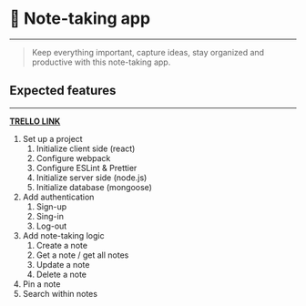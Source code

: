 #  :ledger: Note-taking app

---

> Keep everything important, capture ideas, stay organized and productive with this note-taking app.

## Expected features

---

[**TRELLO LINK**](https://trello.com/b/cSzWcC6C)

1. Set up a project
   1. Initialize client side (react)
   2. Configure webpack
   3. Configure ESLint & Prettier
   4. Initialize server side (node.js)
   5. Initialize database (mongoose)
2. Add authentication
   1. Sign-up
   2. Sing-in
   3. Log-out 
3. Add note-taking logic
   1. Create a note
   2. Get a note / get all notes
   3. Update a note
   4. Delete a note
4. Pin a note
5. Search within notes